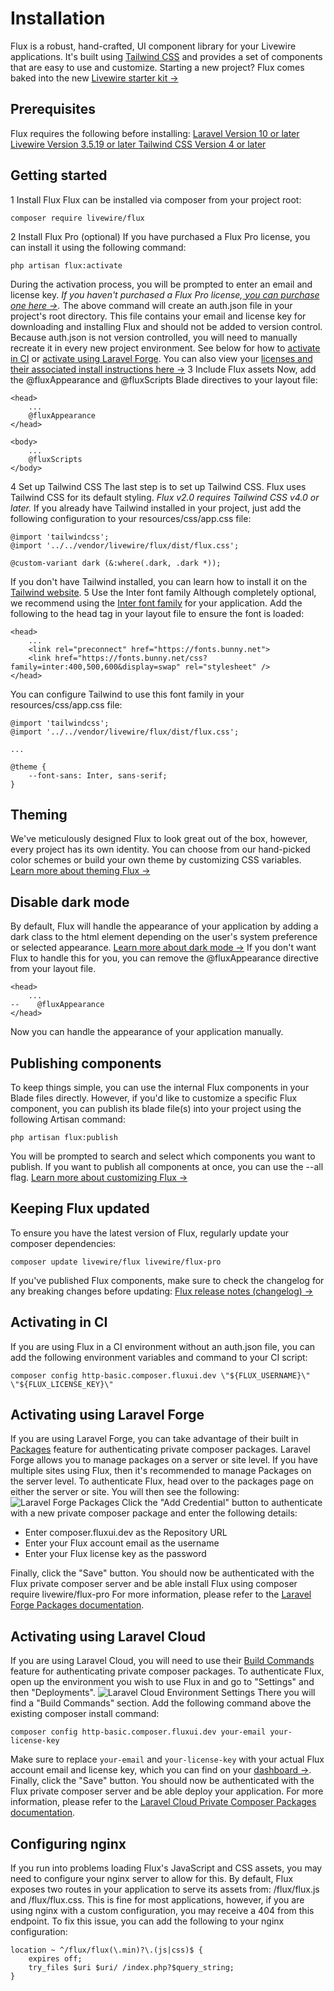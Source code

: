 #  Installation 
Flux is a robust, hand-crafted, UI component library for your Livewire applications. It's built using [Tailwind CSS](https://tailwindcss.com/) and provides a set of components that are easy to use and customize.
Starting a new project? Flux comes baked into the new [Livewire starter kit ->](https://laravel.com/docs/12.x/starter-kits#livewire)
##  Prerequisites 
Flux requires the following before installing:
[ Laravel Version 10 or later ](https://laravel.com/docs/11.x/installation) [ Livewire Version 3.5.19 or later ](https://livewire.laravel.com/docs/installation) [ Tailwind CSS Version 4 or later ](https://tailwindcss.com/docs/installation)
##  Getting started 
1
Install Flux
Flux can be installed via composer from your project root:
 
```
composer require livewire/flux
```

2
Install Flux Pro (optional)
If you have purchased a Flux Pro license, you can install it using the following command:
 
```
php artisan flux:activate
```

During the activation process, you will be prompted to enter an email and license key.
_If you haven't purchased a Flux Pro license,[ you can purchase one here ->](https://fluxui.dev/pricing)._
The above command will create an auth.json file in your project's root directory. This file contains your email and license key for downloading and installing Flux and should not be added to version control.
Because auth.json is not version controlled, you will need to manually recreate it in every new project environment. See below for how to [activate in CI](https://fluxui.dev/docs/installation#activating-in-ci) or [activate using Laravel Forge](https://fluxui.dev/docs/installation#activating-using-laravel-forge).
You can also view your [licenses and their associated install instructions here ->](https://fluxui.dev/dashboard)
3
Include Flux assets
Now, add the @fluxAppearance and @fluxScripts Blade directives to your layout file:
 
```
<head>
    ...
    @fluxAppearance
</head>

<body>
    ...
    @fluxScripts
</body>
```

4
Set up Tailwind CSS
The last step is to set up Tailwind CSS. Flux uses Tailwind CSS for its default styling.
_Flux v2.0 requires Tailwind CSS v4.0 or later._
If you already have Tailwind installed in your project, just add the following configuration to your resources/css/app.css file:
 
```
@import 'tailwindcss';
@import '../../vendor/livewire/flux/dist/flux.css';

@custom-variant dark (&:where(.dark, .dark *));
```

If you don't have Tailwind installed, you can learn how to install it on the [Tailwind website](https://tailwindcss.com/docs/guides/laravel).
5
Use the Inter font family
Although completely optional, we recommend using the [Inter font family](https://rsms.me/inter) for your application.
Add the following to the head tag in your layout file to ensure the font is loaded:
 
```
<head>
    ...
    <link rel="preconnect" href="https://fonts.bunny.net">
    <link href="https://fonts.bunny.net/css?family=inter:400,500,600&display=swap" rel="stylesheet" />
</head>    
```

You can configure Tailwind to use this font family in your resources/css/app.css file:
 
```
@import 'tailwindcss';
@import '../../vendor/livewire/flux/dist/flux.css';

...

@theme {
    --font-sans: Inter, sans-serif;
}
```

##  Theming 
We've meticulously designed Flux to look great out of the box, however, every project has its own identity. You can choose from our hand-picked color schemes or build your own theme by customizing CSS variables.
[Learn more about theming Flux ->](https://fluxui.dev/docs/theming)
##  Disable dark mode 
By default, Flux will handle the appearance of your application by adding a dark class to the html element depending on the user's system preference or selected appearance.
[Learn more about dark mode ->](https://fluxui.dev/docs/dark-mode)
If you don't want Flux to handle this for you, you can remove the @fluxAppearance directive from your layout file.
 
```
<head>
    ...
--    @fluxAppearance
</head>
```

Now you can handle the appearance of your application manually.
##  Publishing components 
To keep things simple, you can use the internal Flux components in your Blade files directly. However, if you'd like to customize a specific Flux component, you can publish its blade file(s) into your project using the following Artisan command:
 
```
php artisan flux:publish
```

You will be prompted to search and select which components you want to publish. If you want to publish all components at once, you can use the --all flag.
[Learn more about customizing Flux ->](https://fluxui.dev/docs/customization)
##  Keeping Flux updated 
To ensure you have the latest version of Flux, regularly update your composer dependencies:
 
```
composer update livewire/flux livewire/flux-pro
```

If you've published Flux components, make sure to check the changelog for any breaking changes before updating:
[Flux release notes (changelog) ->](https://github.com/livewire/flux/releases)
##  Activating in CI 
If you are using Flux in a CI environment without an auth.json file, you can add the following environment variables and command to your CI script:
 
```
composer config http-basic.composer.fluxui.dev \"${FLUX_USERNAME}\" \"${FLUX_LICENSE_KEY}\"
```

##  Activating using Laravel Forge 
If you are using Laravel Forge, you can take advantage of their built in [Packages](https://forge.laravel.com/docs/sites/packages.html) feature for authenticating private composer packages.
Laravel Forge allows you to manage packages on a server or site level. If you have multiple sites using Flux, then it's recommended to manage Packages on the server level. 
To authenticate Flux, head over to the packages page on either the server or site. You will then see the following:
![Laravel Forge Packages](https://fluxui.dev/img/forge-activation.png)
Click the \"Add Credential\" button to authenticate with a new private composer package and enter the following details:
  * Enter composer.fluxui.dev as the Repository URL 
  * Enter your Flux account email as the username 
  * Enter your Flux license key as the password 


Finally, click the \"Save\" button. You should now be authenticated with the Flux private composer server and be able install Flux using composer require livewire/flux-pro
For more information, please refer to the [Laravel Forge Packages documentation](https://forge.laravel.com/docs/sites/packages.html).
##  Activating using Laravel Cloud 
If you are using Laravel Cloud, you will need to use their [Build Commands](https://cloud.laravel.com/docs/environments#build-commands) feature for authenticating private composer packages.
To authenticate Flux, open up the environment you wish to use Flux in and go to \"Settings\" and then \"Deployments\".
![Laravel Cloud Environment Settings](https://fluxui.dev/img/cloud-install.png)
There you will find a \"Build Commands\" section. Add the following command above the existing composer install command:
 
```
composer config http-basic.composer.fluxui.dev your-email your-license-key
```

Make sure to replace `your-email` and `your-license-key` with your actual Flux account email and license key, which you can find on your [dashboard ->](https://fluxui.dev/dashboard). 
Finally, click the \"Save\" button. You should now be authenticated with the Flux private composer server and be able deploy your application.
For more information, please refer to the [Laravel Cloud Private Composer Packages documentation](https://cloud.laravel.com/docs/environments#private-composer-packages).
##  Configuring nginx 
If you run into problems loading Flux's JavaScript and CSS assets, you may need to configure your nginx server to allow for this.
By default, Flux exposes two routes in your application to serve its assets from: /flux/flux.js and /flux/flux.css.
This is fine for most applications, however, if you are using nginx with a custom configuration, you may receive a 404 from this endpoint.
To fix this issue, you can add the following to your nginx configuration:
 
```
location ~ ^/flux/flux(\.min)?\.(js|css)$ {
    expires off;
    try_files $uri $uri/ /index.php?$query_string;
}
```

